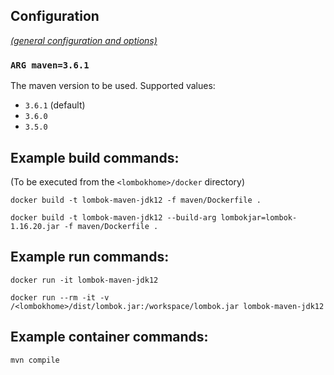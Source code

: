 ## Configuration

[_(general configuration and options)_](../readme.md)

### `ARG maven=3.6.1`

The maven version to be used. Supported values:

- `3.6.1` (default)
- `3.6.0`
- `3.5.0`

## Example build commands:

(To be executed from the `<lombokhome>/docker` directory)

```
docker build -t lombok-maven-jdk12 -f maven/Dockerfile .

docker build -t lombok-maven-jdk12 --build-arg lombokjar=lombok-1.16.20.jar -f maven/Dockerfile .
```

## Example run commands:

```
docker run -it lombok-maven-jdk12

docker run --rm -it -v /<lombokhome>/dist/lombok.jar:/workspace/lombok.jar lombok-maven-jdk12
```

## Example container commands:

```
mvn compile
```
